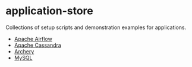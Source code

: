 # application-store
Collections of setup scripts and demonstration examples for applications.

- [Apache Airflow](./airflow/README.md)
- [Apache Cassandra](./cassandra/README.md)
- [Archery](./archery/README.md)
- [MySQL](./mysql/README.md)